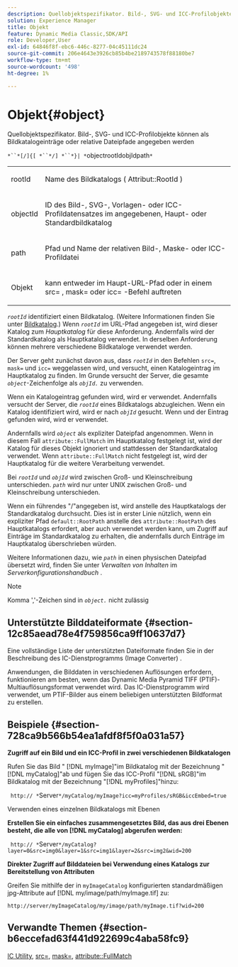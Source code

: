 ```yaml
---
description: Quellobjektspezifikator. Bild-, SVG- und ICC-Profilobjekte können als Bildkatalogeinträge oder relative Dateipfade angegeben werden
solution: Experience Manager
title: Objekt
feature: Dynamic Media Classic,SDK/API
role: Developer,User
exl-id: 64846f8f-ebc6-446c-8277-04c45111dc24
source-git-commit: 206e4643e3926cb85b4be2189743578f88180be7
workflow-type: tm+mt
source-wordcount: '498'
ht-degree: 1%

---
```


# Objekt{#object}

Quellobjektspezifikator. Bild-, SVG- und ICC-Profilobjekte können als Bildkatalogeinträge oder relative Dateipfade angegeben werden

`*``*[/]{[ *``*/] *``*}| *`objectrootIdobjIdpath`*`

<table id="simpletable_A8B9B4D508B94BE5B7F6112F0A5F8270"> 
 <tr class="strow"> 
  <td class="stentry"> <p> <span class="codeph"> <span class="varname"> rootId  </span> </span> </p> </td> 
  <td class="stentry"> <p>Name des Bildkatalogs ( <span class="codeph"> Attribut::RootId </span>) </p> </td> 
 </tr> 
 <tr class="strow"> 
  <td class="stentry"> <p> <span class="codeph"> <span class="varname"> objectId  </span> </span> </p> </td> 
  <td class="stentry"> <p>ID des Bild-, SVG-, Vorlagen- oder ICC-Profildatensatzes im angegebenen, Haupt- oder Standardbildkatalog </p> </td> 
 </tr> 
 <tr class="strow"> 
  <td class="stentry"> <p> <span class="codeph"> <span class="varname"> path  </span> </span> </p> </td> 
  <td class="stentry"> <p>Pfad und Name der relativen Bild-, Maske- oder ICC-Profildatei </p> </td> 
 </tr> 
 <tr class="strow"> 
  <td class="stentry"> <p> <span class="codeph"> <span class="varname"> Objekt  </span> </span> </p> </td> 
  <td class="stentry"> <p>kann entweder im Haupt-URL-Pfad oder in einem <span class="codeph"> src= </span>, <span class="codeph"> mask= </span> oder <span class="codeph"> icc= </span>-Befehl auftreten </p> </td> 
 </tr> 
</table>

*`rootId`* identifiziert einen Bildkatalog. (Weitere Informationen finden Sie unter [Bildkatalog](../../../../../is-api/image-catalog/image-serving-api-ref/c-image-catalog-reference/c-overview/c-overview.md#concept-9ce2b6a133de45f783e95cabc5810ac3).) Wenn *`rootId`* im URL-Pfad angegeben ist, wird dieser Katalog zum *Hauptkatalog* für diese Anforderung. Andernfalls wird der Standardkatalog als Hauptkatalog verwendet. In derselben Anforderung können mehrere verschiedene Bildkataloge verwendet werden.

Der Server geht zunächst davon aus, dass *`rootId`* in den Befehlen `src=`, `mask=` und `icc=` weggelassen wird, und versucht, einen Katalogeintrag im Hauptkatalog zu finden. Im Grunde versucht der Server, die gesamte *`object`*-Zeichenfolge als *`objId.`* zu verwenden.

Wenn ein Katalogeintrag gefunden wird, wird er verwendet. Andernfalls versucht der Server, die *`rootId`* eines Bildkatalogs abzugleichen. Wenn ein Katalog identifiziert wird, wird er nach *`objId`* gesucht. Wenn und der Eintrag gefunden wird, wird er verwendet.

Andernfalls wird *`object`* als expliziter Dateipfad angenommen. Wenn in diesem Fall `attribute::FullMatch` im Hauptkatalog festgelegt ist, wird der Katalog für dieses Objekt ignoriert und stattdessen der Standardkatalog verwendet. Wenn `attribute::FullMatch` nicht festgelegt ist, wird der Hauptkatalog für die weitere Verarbeitung verwendet.

Bei *`rootId`* und *`objId`* wird zwischen Groß- und Kleinschreibung unterschieden. *`path`* wird nur unter UNIX zwischen Groß- und Kleinschreibung unterschieden.

Wenn ein führendes &quot;/&quot;angegeben ist, wird anstelle des Hauptkatalogs der Standardkatalog durchsucht. Dies ist in erster Linie nützlich, wenn ein expliziter Pfad `default::RootPath` anstelle des `attribute::RootPath` des Hauptkatalogs erfordert, aber auch verwendet werden kann, um Zugriff auf Einträge im Standardkatalog zu erhalten, die andernfalls durch Einträge im Hauptkatalog überschrieben würden.

Weitere Informationen dazu, wie *`path`* in einen physischen Dateipfad übersetzt wird, finden Sie unter *Verwalten von Inhalten* im *Serverkonfigurationshandbuch* .

>[!NOTE]
>
>Komma &#39;,&#39;-Zeichen sind in *`object.`* nicht zulässig

## Unterstützte Bilddateiformate {#section-12c85aead78e4f759856ca9ff10637d7}

Eine vollständige Liste der unterstützten Dateiformate finden Sie in der Beschreibung des IC-Dienstprogramms (Image Converter) .

Anwendungen, die Bilddaten in verschiedenen Auflösungen erfordern, funktionieren am besten, wenn das Dynamic Media Pyramid TIFF (PTIF)-Multiauflösungsformat verwendet wird. Das IC-Dienstprogramm wird verwendet, um PTIF-Bilder aus einem beliebigen unterstützten Bildformat zu erstellen.

## Beispiele {#section-728ca9b566b54ea1afdf8f5f0a031a57}

**Zugriff auf ein Bild und ein ICC-Profil in zwei verschiedenen Bildkatalogen**

Rufen Sie das Bild &quot; [!DNL myImage]&quot;im Bildkatalog mit der Bezeichnung &quot;[!DNL myCatalog]&quot;ab und fügen Sie das ICC-Profil &quot;[!DNL sRGB]&quot;im Bildkatalog mit der Bezeichnung &quot;[!DNL myProfiles]&quot;hinzu:

` http:// *`Server`*/myCatalog/myImage?icc=myProfiles/sRGB&iccEmbed=true`

Verwenden eines einzelnen Bildkatalogs mit Ebenen

**Erstellen Sie ein einfaches zusammengesetztes Bild, das aus drei Ebenen besteht, die alle von  [!DNL myCatalog] abgerufen werden:**

` http:// *`Server`*/myCatalog?layer=0&src=img0&layer=1&src=img1&layer=2&src=img2&wid=200`

**Direkter Zugriff auf Bilddateien bei Verwendung eines Katalogs zur Bereitstellung von Attributen**

Greifen Sie mithilfe der in `myImageCatalog` konfigurierten standardmäßigen jpg-Attribute auf [!DNL my/image/path/myImage.tif] zu:

`http://server/myImageCatalog/my/image/path/myImage.tif?wid=200`

## Verwandte Themen {#section-b6eccefad63f441d922699c4aba58fc9}

[IC Utility](../../../../../is-api/is-utils/utilities/r-ic.md#reference-de9f43c63a8f48f1a755ff1760af8b7b),  [src=](../../../../../is-api/http-ref/image-serving-api-ref/c-http-protocol-reference/c-command-reference/r-src.md#reference-f6506637778c4c69bf106a7924a91ab1),  [mask=](../../../../../is-api/http-ref/image-serving-api-ref/c-http-protocol-reference/c-command-reference/r-mask.md#reference-922254e027404fb890b850e2723ee06e),  [attribute::FullMatch](../../../../../is-api/image-catalog/image-serving-api-ref/c-image-catalog-reference/c-attributes-reference/r-fullmatch.md#reference-c3a72f31672a48b386943d6781cf50d7)
